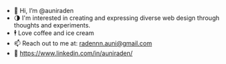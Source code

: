- 👋 Hi, I’m @auniraden
- 🌗 I'm interested in creating and expressing diverse web design through thoughts and experiments.
- 🕴 Love coffee and ice cream
- 📫 Reach out to me at: radennn.auni@gmail.com
- 👻 https://www.linkedin.com/in/auniraden/

<!---
auniraden/auniraden is a ✨ special ✨ repository because its `README.md` (this file) appears on your GitHub profile.
You can click the Preview link to take a look at your changes.
--->
